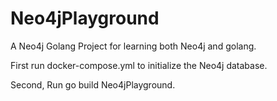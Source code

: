 # Neo4jPlayground
 A Neo4j Golang Project for learning both Neo4j and golang.

First run docker-compose.yml to initialize the Neo4j database.

Second, Run go build Neo4jPlayground.
